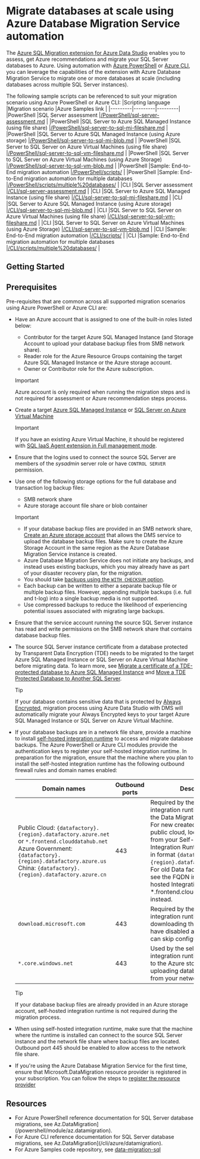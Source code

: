 # Migrate databases at scale using Azure Database Migration Service automation

The [Azure SQL Migration extension for Azure Data Studio](/sql/azure-data-studio/extensions/azure-sql-migration-extension) enables you to assess, get Azure recommendations and migrate your SQL Server databases to Azure. Using automation with [Azure PowerShell](/powershell/module/az.datamigration) or [Azure CLI](/cli/azure/datamigration), you can leverage the capabilities of the extension with Azure Database Migration Service to migrate one or more databases at scale (including databases across multiple SQL Server instances).

The following sample scripts can be referenced to suit your migration scenario using Azure PowerShell or Azure CLI:
|Scripting language  |Migration scenario  |Azure Samples link  |
|---------|---------|---------|
|PowerShell     |SQL Server assessment         |[/PowerShell/sql-server-assessment.md](/PowerShell/sql-server-assessment.md)         |
|PowerShell     |SQL Server to Azure SQL Managed Instance (using file share)         |[/PowerShell/sql-server-to-sql-mi-fileshare.md](/PowerShell/sql-server-to-sql-mi-fileshare.md)         |
|PowerShell     |SQL Server to Azure SQL Managed Instance (using Azure storage)         |[/PowerShell/sql-server-to-sql-mi-blob.md](/PowerShell/sql-server-to-sql-mi-blob.md)           |
|PowerShell     |SQL Server to SQL Server on Azure Virtual Machines (using file share)          |[/PowerShell/sql-server-to-sql-vm-fileshare.md](/PowerShell/sql-server-to-sql-vm-fileshare.md)         |
|PowerShell     |SQL Server to SQL Server on Azure Virtual Machines (using Azure Storage)         |[/PowerShell/sql-server-to-sql-vm-blob.md](/PowerShell/sql-server-to-sql-vm-blob.md)         |
|PowerShell     |Sample: End-to-End migration automation         |[/PowerShell/scripts/](/PowerShell/scripts/)         |
|PowerShell     |Sample: End-to-End migration automation for multiple databases         |[/PowerShell/scripts/multiple%20databases/](/PowerShell/scripts/multiple%20databases/)         |
|CLI     |SQL Server assessment         |[/CLI/sql-server-assessment.md](/CLI/sql-server-assessment.md)         |
|CLI     |SQL Server to Azure SQL Managed Instance (using file share)         |[/CLI/sql-server-to-sql-mi-fileshare.md](/CLI/sql-server-to-sql-mi-fileshare.md)         |
|CLI     |SQL Server to Azure SQL Managed Instance (using Azure storage)         |[/CLI/sql-server-to-sql-mi-blob.md](/CLI/sql-server-to-sql-mi-blob.md)         |
|CLI     |SQL Server to SQL Server on Azure Virtual Machines (using file share)         |[/CLI/sql-server-to-sql-vm-fileshare.md](/CLI/sql-server-to-sql-vm-fileshare.md)         |
|CLI     |SQL Server to SQL Server on Azure Virtual Machines (using Azure Storage)         |[/CLI/sql-server-to-sql-vm-blob.md](/CLI/sql-server-to-sql-vm-blob.md)         |
|CLI     |Sample: End-to-End migration automation         |[/CLI/scripts/](/CLI/scripts/)         |
|CLI     |Sample: End-to-End migration automation for multiple databases         |[/CLI/scripts/multiple%20databases/](/CLI/scripts/multiple%20databases/)         |

## Getting Started

## Prerequisites

Pre-requisites that are common across all supported migration scenarios using Azure PowerShell or Azure CLI are:

* Have an Azure account that is assigned to one of the built-in roles listed below:
    - Contributor for the target Azure SQL Managed Instance (and Storage Account to upload your database backup files from SMB network share).
    - Reader role for the Azure Resource Groups containing the target Azure SQL Managed Instance or the Azure storage account.
    - Owner or Contributor role for the Azure subscription.
    > [!IMPORTANT]
    > Azure account is only required when running the migration steps and is not required for assessment or Azure recommendation steps process.
* Create a target [Azure SQL Managed Instance](../azure-sql/managed-instance/create-configure-managed-instance-powershell-quickstart.md) or [SQL Server on Azure Virtual Machine](../azure-sql/virtual-machines/windows/sql-vm-create-powershell-quickstart.md)

    > [!IMPORTANT]
    > If you have an existing Azure Virtual Machine, it should be registered with [SQL IaaS Agent extension in Full management mode](../azure-sql/virtual-machines/windows/sql-server-iaas-agent-extension-automate-management.md#management-modes).
* Ensure that the logins used to connect the source SQL Server are members of the *sysadmin* server role or have `CONTROL SERVER` permission. 
* Use one of the following storage options for the full database and transaction log backup files: 
    - SMB network share 
    - Azure storage account file share or blob container 

    > [!IMPORTANT]
    > - If your database backup files are provided in an SMB network share, [Create an Azure storage account](../storage/common/storage-account-create.md) that allows the DMS service to upload the database backup files.  Make sure to create the Azure Storage Account in the same region as the Azure Database Migration Service instance is created.
    > - Azure Database Migration Service does not initiate any backups, and instead uses existing backups, which you may already have as part of your disaster recovery plan, for the migration.
    > - You should take [backups using the `WITH CHECKSUM` option](/sql/relational-databases/backup-restore/enable-or-disable-backup-checksums-during-backup-or-restore-sql-server). 
    > - Each backup can be written to either a separate backup file or multiple backup files. However, appending multiple backups (i.e. full and t-log) into a single backup media is not supported. 
    > - Use compressed backups to reduce the likelihood of experiencing potential issues associated with migrating large backups.
* Ensure that the service account running the source SQL Server instance has read and write permissions on the SMB network share that contains database backup files.
* The source SQL Server instance certificate from a database protected by Transparent Data Encryption (TDE) needs to be migrated to the target Azure SQL Managed Instance or SQL Server on Azure Virtual Machine before migrating data. To learn more, see [Migrate a certificate of a TDE-protected database to Azure SQL Managed Instance](../azure-sql/managed-instance/tde-certificate-migrate.md) and [Move a TDE Protected Database to Another SQL Server](/sql/relational-databases/security/encryption/move-a-tde-protected-database-to-another-sql-server).
    > [!TIP]
    > If your database contains sensitive data that is protected by [Always Encrypted](/sql/relational-databases/security/encryption/configure-always-encrypted-using-sql-server-management-studio), migration process using Azure Data Studio with DMS will automatically migrate your Always Encrypted keys to your target Azure SQL Managed Instance or SQL Server on Azure Virtual Machine.

* If your database backups are in a network file share, provide a machine to install [self-hosted integration runtime](../data-factory/create-self-hosted-integration-runtime.md) to access and migrate database backups. The Azure PowerShell or Azure CLI modules provide the authentication keys to register your self-hosted integration runtime. In preparation for the migration, ensure that the machine where you plan to install the self-hosted integration runtime has the following outbound firewall rules and domain names enabled:

    | Domain names                                          | Outbound ports | Description                |
    | ----------------------------------------------------- | -------------- | ---------------------------|
    | Public Cloud: `{datafactory}.{region}.datafactory.azure.net`<br> or `*.frontend.clouddatahub.net` <br> Azure Government: `{datafactory}.{region}.datafactory.azure.us` <br> China: `{datafactory}.{region}.datafactory.azure.cn` | 443            | Required by the self-hosted integration runtime to connect to the Data Migration service. <br>For new created Data Factory in public cloud, locate the FQDN from your Self-hosted Integration Runtime key, which is in format `{datafactory}.{region}.datafactory.azure.net`. For old Data factory, if you don't see the FQDN in your Self-hosted Integration key, use *.frontend.clouddatahub.net instead. |
    | `download.microsoft.com`    | 443            | Required by the self-hosted integration runtime for downloading the updates. If you have disabled auto-update, you can skip configuring this domain. |
    | `*.core.windows.net`          | 443            | Used by the self-hosted integration runtime that connects to the Azure storage account for uploading database backups from your network share |

    > [!TIP]
    > If your database backup files are already provided in an Azure storage account, self-hosted integration runtime is not required during the migration process.

* When using self-hosted integration runtime, make sure that the machine where the runtime is installed can connect to the source SQL Server instance and the network file share where backup files are located. Outbound port 445 should be enabled to allow access to the network file share.
* If you're using the Azure Database Migration Service for the first time, ensure that Microsoft.DataMigration resource provider is registered in your subscription. You can follow the steps to [register the resource provider](./quickstart-create-data-migration-service-portal.md#register-the-resource-provider)

## Resources

- For Azure PowerShell reference documentation for SQL Server database migrations, see Az.DataMigration](/powershell/module/az.datamigration).
- For Azure CLI reference documentation for SQL Server database migrations, see Az.DataMigration](/cli/azure/datamigration).
- For Azure Samples code repository, see [data-migration-sql](https://github.com/Azure-Samples/data-migration-sql)